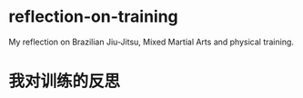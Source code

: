 # reflection-on-training
My reflection on Brazilian Jiu-Jitsu, Mixed Martial Arts and physical training.

# 我对训练的反思